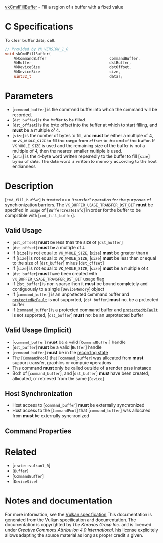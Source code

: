 [vkCmdFillBuffer](https://www.khronos.org/registry/vulkan/specs/1.3-extensions/man/html/vkCmdFillBuffer.html) - Fill a region of a buffer with a fixed value

# C Specifications
To clear buffer data, call:
```c
// Provided by VK_VERSION_1_0
void vkCmdFillBuffer(
    VkCommandBuffer                             commandBuffer,
    VkBuffer                                    dstBuffer,
    VkDeviceSize                                dstOffset,
    VkDeviceSize                                size,
    uint32_t                                    data);
```

# Parameters
- [`command_buffer`] is the command buffer into which the command will be recorded.
- [`dst_buffer`] is the buffer to be filled.
- [`dst_offset`] is the byte offset into the buffer at which to start filling, and  **must**  be a multiple of 4.
- [`size`] is the number of bytes to fill, and  **must**  be either a multiple of 4, or `VK_WHOLE_SIZE` to fill the range from `offset` to the end of the buffer. If `VK_WHOLE_SIZE` is used and the remaining size of the buffer is not a multiple of 4, then the nearest smaller multiple is used.
- [`data`] is the 4-byte word written repeatedly to the buffer to fill [`size`] bytes of data. The data word is written to memory according to the host endianness.

# Description
[`cmd_fill_buffer`] is treated as a “transfer” operation for the
purposes of synchronization barriers.
The `VK_BUFFER_USAGE_TRANSFER_DST_BIT` **must**  be specified in `usage`
of [`BufferCreateInfo`] in order for the buffer to be compatible with
[`cmd_fill_buffer`].
## Valid Usage
-  [`dst_offset`] **must**  be less than the size of [`dst_buffer`]
-  [`dst_offset`] **must**  be a multiple of `4`
-    If [`size`] is not equal to `VK_WHOLE_SIZE`, [`size`] **must**  be greater than `0`
-    If [`size`] is not equal to `VK_WHOLE_SIZE`, [`size`] **must**  be less than or equal to the size of [`dst_buffer`] minus [`dst_offset`]
-    If [`size`] is not equal to `VK_WHOLE_SIZE`, [`size`] **must**  be a multiple of `4`
-  [`dst_buffer`] **must**  have been created with `VK_BUFFER_USAGE_TRANSFER_DST_BIT` usage flag
-    If [`dst_buffer`] is non-sparse then it  **must**  be bound completely and contiguously to a single [`DeviceMemory`] object
-    If [`command_buffer`] is an unprotected command buffer and [`protectedNoFault`](https://www.khronos.org/registry/vulkan/specs/1.3-extensions/html/vkspec.html#limits-protectedNoFault) is not supported, [`dst_buffer`] **must**  not be a protected buffer
-    If [`command_buffer`] is a protected command buffer and [`protectedNoFault`](https://www.khronos.org/registry/vulkan/specs/1.3-extensions/html/vkspec.html#limits-protectedNoFault) is not supported, [`dst_buffer`] **must**  not be an unprotected buffer

## Valid Usage (Implicit)
-  [`command_buffer`] **must**  be a valid [`CommandBuffer`] handle
-  [`dst_buffer`] **must**  be a valid [`Buffer`] handle
-  [`command_buffer`] **must**  be in the [recording state]()
-    The [`CommandPool`] that [`command_buffer`] was allocated from  **must**  support transfer, graphics or compute operations
-    This command  **must**  only be called outside of a render pass instance
-    Both of [`command_buffer`], and [`dst_buffer`] **must**  have been created, allocated, or retrieved from the same [`Device`]

## Host Synchronization
- Host access to [`command_buffer`] **must**  be externally synchronized
- Host access to the [`CommandPool`] that [`command_buffer`] was allocated from  **must**  be externally synchronized

## Command Properties

# Related
- [`crate::vulkan1_0`]
- [`Buffer`]
- [`CommandBuffer`]
- [`DeviceSize`]

# Notes and documentation
For more information, see the [Vulkan specification](https://www.khronos.org/registry/vulkan/specs/1.3-extensions/html/vkspec.html)
This documentation is generated from the Vulkan specification and documentation.
The documentation is copyrighted by *The Khronos Group Inc.* and is licensed under *Creative Commons Attribution 4.0 International*.
his license explicitely allows adapting the source material as long as proper credit is given.
        